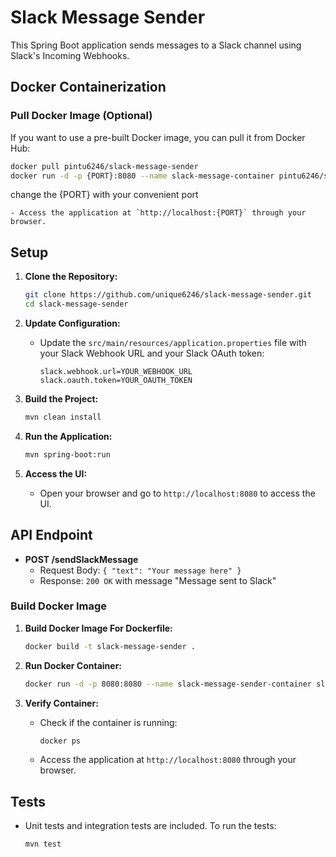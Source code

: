 # Slack Message Sender

This Spring Boot application sends messages to a Slack channel using Slack's Incoming Webhooks.


## Docker Containerization

### Pull Docker Image (Optional)
If you want to use a pre-built Docker image, you can pull it from Docker Hub:
```bash
docker pull pintu6246/slack-message-sender
docker run -d -p {PORT}:8080 --name slack-message-container pintu6246/slack-message-sender
```
change the {PORT} with your convenient port

    - Access the application at `http://localhost:{PORT}` through your browser.

## Setup
1. **Clone the Repository:**
    ```bash
    git clone https://github.com/unique6246/slack-message-sender.git
    cd slack-message-sender
    ```

2. **Update Configuration:**
    - Update the `src/main/resources/application.properties` file with your Slack Webhook URL and your Slack OAuth token:
      ```properties
      slack.webhook.url=YOUR_WEBHOOK_URL
      slack.oauth.token=YOUR_OAUTH_TOKEN
      ```
    
3. **Build the Project:**
    ```bash
    mvn clean install
    ```

4. **Run the Application:**
    ```bash
    mvn spring-boot:run
    ```

5. **Access the UI:**
    - Open your browser and go to `http://localhost:8080` to access the UI.

## API Endpoint
- **POST /sendSlackMessage**
    - Request Body: `{ "text": "Your message here" }`
    - Response: `200 OK` with message "Message sent to Slack"


### Build Docker Image

1. **Build Docker Image For Dockerfile:**
    ```bash
    docker build -t slack-message-sender .
    ```

2. **Run Docker Container:**
    ```bash
    docker run -d -p 8080:8080 --name slack-message-sender-container slack-message-sender
    ```

3. **Verify Container:**
    - Check if the container is running:
      ```bash
      docker ps
      ```

    - Access the application at `http://localhost:8080` through your browser.

## Tests
- Unit tests and integration tests are included. To run the tests:
  ```bash
  mvn test
